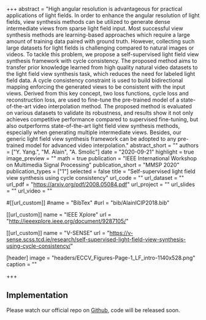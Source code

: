 +++
abstract = "High angular resolution is advantageous for practical applications of light fields. In order to enhance the angular resolution of light fields, view synthesis methods can be utilized to generate dense intermediate views from sparse light field input. Most successful view synthesis methods are learning-based approaches which require a large amount of training data paired with ground truth. However, collecting such large datasets for light fields is challenging compared to natural images or videos. To tackle this problem, we propose a self-supervised light field view synthesis framework with cycle consistency. The proposed method aims to transfer prior knowledge learned from high quality natural video datasets to the light field view synthesis task, which reduces the need for labeled light field data. A cycle consistency constraint is used to build bidirectional mapping enforcing the generated views to be consistent with the input views. Derived from this key concept, two loss functions, cycle loss and reconstruction loss, are used to fine-tune the pre-trained model of a state-of-the-art video interpolation method. The proposed method is evaluated on various datasets to validate its robustness, and results show it not only achieves competitive performance compared to supervised fine-tuning, but also outperforms state-of-the-art light field view synthesis methods, especially when generating multiple intermediate views. Besides, our generic light field view synthesis framework can be adopted to any pre-trained model for advanced video interpolation."
abstract_short = ""
authors = ["Y. Yang.", "M. Alain", "A. Smolic"]
date = "2020-09-21"
highlight = true
image_preview = ""
math = true
publication = "IEEE International Workshop on Multimedia Signal Processing"
publication_short = "MMSP 2020"
publication_types = ["1"]
selected = false
title = "Self-supervised light field view synthesis using cycle consistency"
url_code = ""
url_dataset = ""
url_pdf = "https://arxiv.org/pdf/2008.05084.pdf"
url_project = ""
url_slides = ""
url_video = ""

#[[url_custom]]
#name = "BibTex"
#url = "bib/AlainICIP2018.bib"

[[url_custom]]
name = "IEEE Xplore"
url = "http://ieeexplore.ieee.org/document/9287105/"

[[url_custom]]
name = "V-SENSE"
url = "https://v-sense.scss.tcd.ie/research/self-supervised-light-field-view-synthesis-using-cycle-consistency/"

[header]
image = "headers/ECCV_Figures-Page-1_LF_intro-1140x528.png"
caption = ""

+++

<h2>Implementation</h2>

<p>Please watch our official repo on <a href="https://github.com/V-Sense" target="_blank" rel="noreferrer noopener">Github</a>, code will be released soon.</p>
